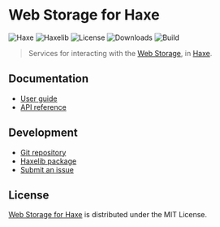 # Web Storage for Haxe
![Haxe](https://badgen.net/badge/haxe/%3E%3D4.2.0/green) ![Haxelib](https://badgen.net/haxelib/v/webstorage) ![License](https://badgen.net/badge/license/MIT/blue) ![Downloads](https://badgen.net/haxelib/d/webstorage) ![Build](https://badgen.net/github/checks/cedx/webstorage.hx/main)

> Services for interacting with the [Web Storage](https://developer.mozilla.org/en-US/docs/Web/API/Storage), in [Haxe](https://haxe.org).

## Documentation
- [User guide](https://cedx.github.io/webstorage.hx)
- [API reference](https://cedx.github.io/webstorage.hx/api)

## Development
- [Git repository](https://github.com/cedx/webstorage.hx)
- [Haxelib package](https://lib.haxe.org/p/webstorage)
- [Submit an issue](https://github.com/cedx/webstorage.hx/issues)

## License
[Web Storage for Haxe](https://cedx.github.io/webstorage.hx) is distributed under the MIT License.

